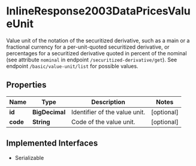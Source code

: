 

# InlineResponse2003DataPricesValueUnit

Value unit of the notation of the securitized derivative, such as a main or a fractional currency for a per-unit-quoted securitized derivative, or percentages for a securitized derivative quoted in percent of the nominal (see attribute `nominal` in endpoint `/securitized-derivative/get`). See endpoint `/basic/value-unit/list` for possible values.

## Properties

Name | Type | Description | Notes
------------ | ------------- | ------------- | -------------
**id** | **BigDecimal** | Identifier of the value unit. |  [optional]
**code** | **String** | Code of the value unit. |  [optional]


## Implemented Interfaces

* Serializable


